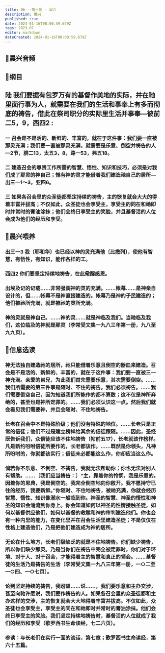```yaml
---
title: 06---第十周 · 周六
description: 晨兴
published: true
date: 2024-01-16T08:00:59.679Z
tags: 2023-07
editor: markdown
dateCreated: 2024-01-16T08:00:59.679Z
---
```


## 🎵晨兴音频

## 📖纲目

## 陆 我们要据有包罗万有的基督作美地的实际，并在祂里面行事为人，就需要在我们的生活和事奉上有多而彻底的祷告，借此在祭司职分的实际里生活并事奉—彼前二5，9，西四2 :

### 一 召会是不是活的、新鲜的、丰富的，就在于这件事：我们要一直被那灵充满；我们要一直被那灵充满，就需要是乐意、倒空并祷告的人—2节，腓二13，太五3，8，路一53，弗五18。

### 二 建造召会的尊贵工作所需的智慧、悟性、知识和技巧，必须是对我们成了那灵的神自己；惟有神的灵才能借着我们建造祂自己的居所—出三一1～3，亚四6。

### 三 如果各召会里的众圣徒都坚定持续的祷告，主的恢复就会大大的得着丰富并拔高；不仅如此，众圣徒也会享受主，享受主的同在和祂即时并常时的膏油涂抹；他们会终日享受主的笑脸，并且基督活的人位会成为他们的经历和享受。

## 📖晨兴喂养

### 出三一3    我〔耶和华〕也已经以神的灵充满他〔比撒列〕，使他有智慧，有悟性，有知识，能作各样的工。

### 西四2    你们要坚定持续地祷告，在此儆醒感恩。

### 出埃及记的记载……非常强调神的灵的充满。……帐幕……是神亲自设计的，但……帐幕不是神直接建造的。帐幕乃是神的子民建造的；他们被祂所充满，就是被祂的灵所充满。

### 神的灵就是神自己。……神的灵……就是神临及我们。当祂临及我们，这位临及的神就是那灵（李常受文集一九八三年第一册，九八至九九页）。

## 📖信息选读

### 神无法独自建造祂的居所，祂只能借着乐意且倒空的器皿来建造。召会是不是活的、新鲜的、丰富的，就在于这件事：我们要一直被三一神充满。亲爱的弟兄，为此我们首先需要乐意，其次需要倒空。……我们所需要的第三件事是随时、不住的祷告。我们必须祷告。……我们需要倒空自己，因为知道我们所能作的都不算数；这不仅是神所弃绝的，甚至也是神所定罪的。……我们必须认识这一点。然后我们就会看见我们需要神，并且会随时、不住地祷告。

### 长老在召会中不是特殊阶级；他们没有特殊的地位。……长老只是正常的信徒；他们不过是建立榜样给其余的信徒跟随。……因此，圣经既告诉我们，众信徒应该不住地祷告（帖前五17），长老就该作榜样。凡是新约吩咐信徒所要作的，长老都该作。……既然是你领头，凡神所吩咐的，你就都该实行；信徒未必都能这么作，你却应当这么作。

### 倘若你不乐意、不倒空、不祷告，我就无法帮助你；你也无法对别人有帮助。……〔我们应当祷告：〕“主，靠着你的怜悯，我是乐意的。因着你的恩典，我是倒空的。我完全倒空地向你敞开。我不愿持守已往的经历，我要新鲜。”你随时、不住地祷告，被祂充满，你就会经历智慧、悟性、知识像潮水一般临到你。神圣的智慧、神圣的悟性和神圣的知识会涌流到你身上。你会知道如何以神圣的性情接触圣徒，如何以基督供应他们，如何以基督的救赎和神的审判建造他们。你也会有一种内里的能力，在变化里并在召会生活里建造圣徒；不是仅仅在性格上建造他们，乃是把他们建造成为神的居所。

### 无论在什么地方，长老们极缺乏的就是不住地祷告。你们缺少祷告，所以你们缺少那灵。乃是当你们在祷告中完全被定罪时，你们对于环境、对于人、对于召会，才能得着主的智慧和真正的领会。……基督徒的生活乃是祷告的生活（李常受文集一九八三年第一册，一○二至一○四、一○七页）。

### 论到坚定持续的祷告，我盼望……说……，我们要乐意和主办交涉，甚至向祂许愿说，我们要作祷告的人。如果各召会里的众圣徒都和主办这样的交涉，主的恢复就会大大地得着丰富并拔高。不仅如此，众圣徒也会享受主，享受主的同在和祂即时并常时的膏油涂抹。他们会终日享受主的笑脸。我们坚定持续地祷告时，基督活的人位就成了我们的经历和享受（歌罗西书生命读经，七二六页）。

### 参读：与长老们在实行一面的谈话，第七章；歌罗西书生命读经，第六十五篇。
<!-- Google tag (gtag.js) -->
<script async src="https://www.googletagmanager.com/gtag/js?id=G-1P8709Z16T"></script>
<script>
  window.dataLayer = window.dataLayer || [];
  function gtag(){dataLayer.push(arguments);}
  gtag('js', new Date());

  gtag('config', 'G-1P8709Z16T');
</script>